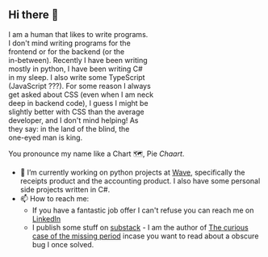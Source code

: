## Hi there 👋

I am a human that likes to write programs.  
I don't mind writing programs for the  
frontend or for the backend (or the  
in-between). Recently I have been writing  
mostly in python, I have been writing C#  
in my sleep. I also write some TypeScript  
(JavaScript ???). For some reason I always  
get asked about CSS (even when I am neck  
deep in backend code), I guess I might be  
slightly better with CSS than the average  
developer, and I don't mind helping! As  
they say: in the land of the blind, the  
one-eyed man is king.  

You pronounce my name like a Chart 🗺️, Pie _Chaart_.

- 🔭 I’m currently working on python projects at [Wave](https://github.com/waveaccounting), specifically the receipts product and the accounting product. I also have some personal side projects written in C#.
- 📫 How to reach me:
  - If you have a fantastic job offer I can't refuse you can reach me on [LinkedIn](https://www.linkedin.com/in/tjaart-van-der-walt/)
  - I publish some stuff on [substack](https://tjaart.substack.com/) - I am the author of [The curious case of the missing period](https://open.substack.com/pub/tjaart/p/the-curious-case-of-the-missing-period?r=3ehkam&utm_campaign=post&utm_medium=web&showWelcomeOnShare=true) incase you want to read about a obscure bug I once solved.

<!--
**tjaartvanderWalt/tjaartvanderWalt** is a ✨ _special_ ✨ repository because its `README.md` (this file) appears on your GitHub profile.

Here are some ideas to get you started:

- 🔭 I’m currently working on ...
- 🌱 I’m currently learning ...
- 👯 I’m looking to collaborate on ...
- 🤔 I’m looking for help with ...
- 💬 Ask me about ...
- 📫 How to reach me: ...
- 😄 Pronouns: ...
- ⚡ Fun fact: ...
-->

